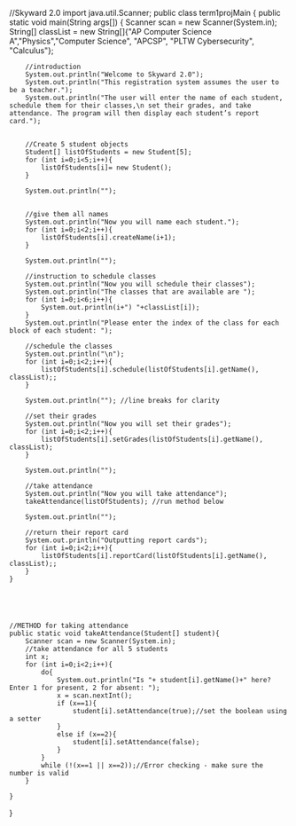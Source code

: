 //Skyward 2.0
import java.util.Scanner;
public class term1projMain {
    public static void main(String args[]) {
        Scanner scan = new Scanner(System.in);
        String[] classList = new String[]{"AP Computer Science A","Physics","Computer Science", "APCSP", "PLTW Cybersecurity", "Calculus"};
        
        //introduction
        System.out.println("Welcome to Skyward 2.0");
        System.out.println("This registration system assumes the user to be a teacher.");
        System.out.println("The user will enter the name of each student, schedule them for their classes,\n set their grades, and take attendance. The program will then display each student’s report card.");
        
        
        //Create 5 student objects
        Student[] listOfStudents = new Student[5]; 
        for (int i=0;i<5;i++){
            listOfStudents[i]= new Student();
        }
        
        System.out.println("");
        
        
        //give them all names
        System.out.println("Now you will name each student.");
        for (int i=0;i<2;i++){
            listOfStudents[i].createName(i+1);
        }
        
        System.out.println("");
        
        //instruction to schedule classes
        System.out.println("Now you will schedule their classes");
        System.out.println("The classes that are available are ");
        for (int i=0;i<6;i++){
            System.out.println(i+") "+classList[i]);
        }
        System.out.println("Please enter the index of the class for each block of each student: ");
        
        //schedule the classes
        System.out.println("\n");
        for (int i=0;i<2;i++){
            listOfStudents[i].schedule(listOfStudents[i].getName(), classList);;
        }
        
        System.out.println(""); //line breaks for clarity
        
        //set their grades
        System.out.println("Now you will set their grades");
        for (int i=0;i<2;i++){
            listOfStudents[i].setGrades(listOfStudents[i].getName(), classList);
        }
        
        System.out.println("");
        
        //take attendance
        System.out.println("Now you will take attendance");
        takeAttendance(listOfStudents); //run method below
        
        System.out.println("");
        
        //return their report card
        System.out.println("Outputting report cards");
        for (int i=0;i<2;i++){
            listOfStudents[i].reportCard(listOfStudents[i].getName(), classList);;
        }
    }
    
    
    
    
    
    //METHOD for taking attendance
    public static void takeAttendance(Student[] student){
        Scanner scan = new Scanner(System.in);
        //take attendance for all 5 students
        int x;
        for (int i=0;i<2;i++){
            do{
                System.out.println("Is "+ student[i].getName()+" here? Enter 1 for present, 2 for absent: ");
                x = scan.nextInt();
                if (x==1){
                    student[i].setAttendance(true);//set the boolean using a setter
                }
                else if (x==2){
                    student[i].setAttendance(false);
                }
            }
            while (!(x==1 || x==2));//Error checking - make sure the number is valid
        }
        
    }
    
    
    
}
